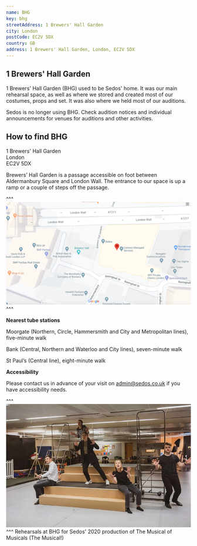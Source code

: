 ```yaml
---
name: BHG
key: bhg
streetAddress: 1 Brewers' Hall Garden
city: London
postCode: EC2V 5DX
country: GB
address: 1 Brewers' Hall Garden, London, EC2V 5DX
---
```

## 1 Brewers' Hall Garden

1 Brewers' Hall Garden (BHG) used to be Sedos' home. It was our main rehearsal space, as well as where we stored and created most of our costumes, props and set. It was also where we held most of our auditions.

Sedos is no longer using BHG. Check audition notices and individual announcements for venues for auditions and other activities.

## How to find BHG

1 Brewers' Hall Garden\
London\
EC2V 5DX

Brewers’ Hall Garden is a passage accessible on foot between Aldermanbury Square and London Wall. The entrance to our space is up a ramp or a couple of steps off the passage.

^^^
![](/assets/screen-shot-2020-03-04-at-19.11.39.png)
^^^

**Nearest tube stations**

Moorgate (Northern, Circle, Hammersmith and City and Metropolitan lines), five-minute walk

Bank (Central, Northern and Waterloo and City lines), seven-minute walk

St Paul’s (Central line), eight-minute walk

**Accessibility**

Please contact us in advance of your visit on admin@sedos.co.uk if you have accessibility needs.

^^^
![](/assets/49552680861_f38ababc87_c.jpg)
^^^ Rehearsals at BHG for Sedos' 2020 production of The Musical of Musicals (The Musical!)
